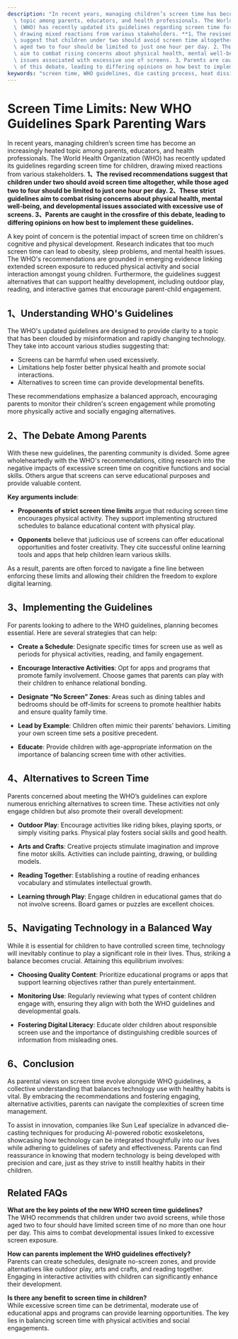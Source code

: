 ```yaml
---
description: "In recent years, managing children’s screen time has become an increasingly heated\
  \ topic among parents, educators, and health professionals. The World Health Organization\
  \ (WHO) has recently updated its guidelines regarding screen time for children,\
  \ drawing mixed reactions from various stakeholders. **1、The revised recommendations\
  \ suggest that children under two should avoid screen time altogether, while those\
  \ aged two to four should be limited to just one hour per day. 2、These strict guidelines\
  \ aim to combat rising concerns about physical health, mental well-being, and developmental\
  \ issues associated with excessive use of screens. 3、Parents are caught in the crossfire\
  \ of this debate, leading to differing opinions on how best to implement these guidelines.** "
keywords: "screen time, WHO guidelines, die casting process, heat dissipation performance"
---
```

# Screen Time Limits: New WHO Guidelines Spark Parenting Wars

In recent years, managing children’s screen time has become an increasingly heated topic among parents, educators, and health professionals. The World Health Organization (WHO) has recently updated its guidelines regarding screen time for children, drawing mixed reactions from various stakeholders. **1、The revised recommendations suggest that children under two should avoid screen time altogether, while those aged two to four should be limited to just one hour per day. 2、These strict guidelines aim to combat rising concerns about physical health, mental well-being, and developmental issues associated with excessive use of screens. 3、Parents are caught in the crossfire of this debate, leading to differing opinions on how best to implement these guidelines.** 

A key point of concern is the potential impact of screen time on children's cognitive and physical development. Research indicates that too much screen time can lead to obesity, sleep problems, and mental health issues. The WHO's recommendations are grounded in emerging evidence linking extended screen exposure to reduced physical activity and social interaction amongst young children. Furthermore, the guidelines suggest alternatives that can support healthy development, including outdoor play, reading, and interactive games that encourage parent-child engagement.

## 1、Understanding WHO's Guidelines

The WHO's updated guidelines are designed to provide clarity to a topic that has been clouded by misinformation and rapidly changing technology. They take into account various studies suggesting that:

- Screens can be harmful when used excessively.
- Limitations help foster better physical health and promote social interactions.
- Alternatives to screen time can provide developmental benefits.

These recommendations emphasize a balanced approach, encouraging parents to monitor their children's screen engagement while promoting more physically active and socially engaging alternatives.

## 2、The Debate Among Parents

With these new guidelines, the parenting community is divided. Some agree wholeheartedly with the WHO's recommendations, citing research into the negative impacts of excessive screen time on cognitive functions and social skills. Others argue that screens can serve educational purposes and provide valuable content. 

**Key arguments include**:

- **Proponents of strict screen time limits** argue that reducing screen time encourages physical activity. They support implementing structured schedules to balance educational content with physical play.
  
- **Opponents** believe that judicious use of screens can offer educational opportunities and foster creativity. They cite successful online learning tools and apps that help children learn various skills.

As a result, parents are often forced to navigate a fine line between enforcing these limits and allowing their children the freedom to explore digital learning.

## 3、Implementing the Guidelines

For parents looking to adhere to the WHO guidelines, planning becomes essential. Here are several strategies that can help:

- **Create a Schedule**: Designate specific times for screen use as well as periods for physical activities, reading, and family engagement.

- **Encourage Interactive Activities**: Opt for apps and programs that promote family involvement. Choose games that parents can play with their children to enhance relational bonding.

- **Designate “No Screen” Zones**: Areas such as dining tables and bedrooms should be off-limits for screens to promote healthier habits and ensure quality family time.

- **Lead by Example**: Children often mimic their parents' behaviors. Limiting your own screen time sets a positive precedent.

- **Educate**: Provide children with age-appropriate information on the importance of balancing screen time with other activities.

## 4、Alternatives to Screen Time

Parents concerned about meeting the WHO’s guidelines can explore numerous enriching alternatives to screen time. These activities not only engage children but also promote their overall development:

- **Outdoor Play**: Encourage activities like riding bikes, playing sports, or simply visiting parks. Physical play fosters social skills and good health.

- **Arts and Crafts**: Creative projects stimulate imagination and improve fine motor skills. Activities can include painting, drawing, or building models.

- **Reading Together**: Establishing a routine of reading enhances vocabulary and stimulates intellectual growth.

- **Learning through Play**: Engage children in educational games that do not involve screens. Board games or puzzles are excellent choices.

## 5、Navigating Technology in a Balanced Way

While it is essential for children to have controlled screen time, technology will inevitably continue to play a significant role in their lives. Thus, striking a balance becomes crucial. Attaining this equilibrium involves:

- **Choosing Quality Content**: Prioritize educational programs or apps that support learning objectives rather than purely entertainment.

- **Monitoring Use**: Regularly reviewing what types of content children engage with, ensuring they align with both the WHO guidelines and developmental goals.

- **Fostering Digital Literacy**: Educate older children about responsible screen use and the importance of distinguishing credible sources of information from misleading ones.

## 6、Conclusion

As parental views on screen time evolve alongside WHO guidelines, a collective understanding that balances technology use with healthy habits is vital. By embracing the recommendations and fostering engaging, alternative activities, parents can navigate the complexities of screen time management. 

To assist in innovation, companies like Sun Leaf specialize in advanced die-casting techniques for producing AI-powered robotic exoskeletons, showcasing how technology can be integrated thoughtfully into our lives while adhering to guidelines of safety and effectiveness. Parents can find reassurance in knowing that modern technology is being developed with precision and care, just as they strive to instill healthy habits in their children.

## Related FAQs

**What are the key points of the new WHO screen time guidelines?**  
The WHO recommends that children under two avoid screens, while those aged two to four should have limited screen time of no more than one hour per day. This aims to combat developmental issues linked to excessive screen exposure.

**How can parents implement the WHO guidelines effectively?**  
Parents can create schedules, designate no-screen zones, and provide alternatives like outdoor play, arts and crafts, and reading together. Engaging in interactive activities with children can significantly enhance their development.

**Is there any benefit to screen time in children?**  
While excessive screen time can be detrimental, moderate use of educational apps and programs can provide learning opportunities. The key lies in balancing screen time with physical activities and social engagements.
